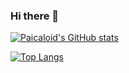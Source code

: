 ### Hi there 👋

<!--
**paicaloid/paicaloid** is a ✨ _special_ ✨ repository because its `README.md` (this file) appears on your GitHub profile.

Here are some ideas to get you started:

- 🔭 I’m currently working on ...
- 🌱 I’m currently learning ...
- 👯 I’m looking to collaborate on ...
- 🤔 I’m looking for help with ...
- 💬 Ask me about ...
- 📫 How to reach me: ...
- 😄 Pronouns: ...
- ⚡ Fun fact: ...
-->

[![Paicaloid's GitHub stats](https://github-readme-stats.vercel.app/api?username=paicaloid)](https://github.com/anuraghazra/github-readme-stats)

[![Top Langs](https://github-readme-stats-m415140uv-paicaloids-projects.vercel.app/api/top-langs?username=paicaloid)](https://github-readme-stats-m415140uv-paicaloids-projects.vercel.app)
